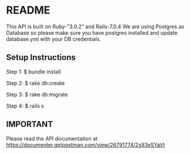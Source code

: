 # README
This API is built on Ruby-"3.0.2" and Rails-7.0.4
We are using Postgres as Database so please make sure you have postgres installed and update database.yml with your DB credentials.

## Setup Instructions

Step 1: $ bundle install

Step 2: $ rake db:create

Step 3: $ rake db:migrate

Step 4: $ rails s

## IMPORTANT
Please read the API documentation at https://documenter.getpostman.com/view/26791774/2s93eSYaVt